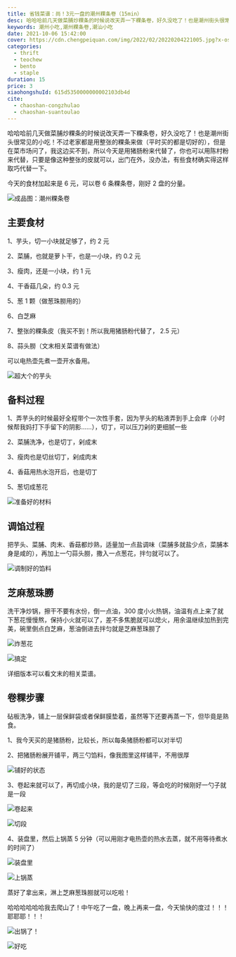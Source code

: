 ```yaml
---
title: 省钱菜谱：尚！3元一盘的潮州粿条卷（15min）
desc: 哈哈哈前几天做菜脯炒粿条的时候说改天弄一下粿条卷，好久没吃了！也是潮州街头很常见的小吃！不过老家都是用整张的粿条来做（平时买的都是切好的），但是在菜市场问了，我这边买不到，所以今天是用猪肠粉来代替了，你也可以用陈村粉来代替，只要是像这种整张的皮就可以，出门在外，没办法，有些食材确实得这样取巧代替一下。
keywords: 潮州小吃,潮州粿条卷,潮汕小吃
date: 2021-10-06 15:42:00
cover: https://cdn.chengpeiquan.com/img/2022/02/20220204221005.jpg?x-oss-process=image/interlace,1
categories:
  - thrift
  - teochew
  - bento
  - staple
duration: 15
price: 3
xiaohongshuId: 615d5350000000002103db4d
cite:
  - chaoshan-congzhulao
  - chaoshan-suantoulao
---
```


哈哈哈前几天做菜脯炒粿条的时候说改天弄一下粿条卷，好久没吃了！也是潮州街头很常见的小吃！不过老家都是用整张的粿条来做（平时买的都是切好的），但是在菜市场问了，我这边买不到，所以今天是用猪肠粉来代替了，你也可以用陈村粉来代替，只要是像这种整张的皮就可以，出门在外，没办法，有些食材确实得这样取巧代替一下。

今天的食材加起来是 6 元，可以卷 6 条粿条卷，刚好 2 盘的分量。

![成品图：潮州粿条卷](https://cdn.chengpeiquan.com/img/2022/02/20220204221028.jpg?x-oss-process=image/interlace,1)

## 主要食材

1、芋头，切一小块就足够了，约 2 元

2、菜脯，也就是萝卜干，也是一小块，约 0.2 元

3、瘦肉，还是一小块，约 1 元

4、干香菇几朵，约 0.3 元

5、葱 1 颗（做葱珠朥用的）

6、白芝麻

7、整张的粿条皮（我买不到！所以我用猪肠粉代替了， 2.5 元）

8、蒜头朥（文末相关菜谱有做法）

可以电热壶先煮一壶开水备用。

![超大个的芋头](https://cdn.chengpeiquan.com/img/2022/02/20220204221017.jpg?x-oss-process=image/interlace,1)

## 备料过程

1、弄芋头的时候最好全程带个一次性手套，因为芋头的粘液弄到手上会痒（小时候帮我妈打下手留下的阴影……），切丁，可以压刀剁的更细腻一些

2、菜脯洗净，也是切丁，剁成末

3、瘦肉也是切丝切丁，剁成肉末

4、香菇用热水泡开后，也是切丁

5、葱切成葱花

![准备好的材料](https://cdn.chengpeiquan.com/img/2022/02/20220204221018.jpg?x-oss-process=image/interlace,1)

## 调馅过程

把芋头、菜脯、肉末、香菇都炒熟，适量加一点盐调味（菜脯多就盐少点，菜脯本身是咸的），再加上一勺蒜头朥，撒入一点葱花，拌匀就可以了。

![调制好的馅料](https://cdn.chengpeiquan.com/img/2022/02/20220204221019.jpg?x-oss-process=image/interlace,1)

## 芝麻葱珠朥

洗干净炒锅，擦干不要有水份，倒一点油，300 度小火热锅，油温有点上来了就下葱花慢慢熬，保持小火就可以了，差不多焦脆就可以熄火，用余温继续加热到完美，碗里倒点白芝麻，葱油倒进去拌匀就是芝麻葱珠朥了

![炸葱花](https://cdn.chengpeiquan.com/img/2022/02/20220204221020.jpg?x-oss-process=image/interlace,1)

![搞定](https://cdn.chengpeiquan.com/img/2022/02/20220204221021.jpg?x-oss-process=image/interlace,1)

详细版本可以看文末的相关菜谱。

## 卷粿步骤

砧板洗净，铺上一层保鲜袋或者保鲜膜垫着，虽然等下还要再蒸一下，但毕竟是熟食。

1、我今天买的是猪肠粉，比较长，所以每条猪肠粉都可以对半切

2、把猪肠粉展开铺平，两三勺馅料，像我图里这样铺平，不用很厚

![铺好的状态](https://cdn.chengpeiquan.com/img/2022/02/20220204221022.jpg?x-oss-process=image/interlace,1)

3、卷起来就可以了，再切成小块，我的是切了三段，等会吃的时候刚好一勺子就是一段

![卷起来](https://cdn.chengpeiquan.com/img/2022/02/20220204221023.jpg?x-oss-process=image/interlace,1)

![切段](https://cdn.chengpeiquan.com/img/2022/02/20220204221024.jpg?x-oss-process=image/interlace,1)

4、装盘里，然后上锅蒸 5 分钟（可以用刚才电热壶的热水去蒸，就不用等待煮水的时间了）

![装盘里](https://cdn.chengpeiquan.com/img/2022/02/20220204221025.jpg?x-oss-process=image/interlace,1)

![上锅蒸](https://cdn.chengpeiquan.com/img/2022/02/20220204221026.jpg?x-oss-process=image/interlace,1)

蒸好了拿出来，淋上芝麻葱珠朥就可以吃啦！

哈哈哈哈哈哈我去爬山了！中午吃了一盘，晚上再来一盘，今天愉快的度过！！！耶耶耶！！！

![出锅了！](https://cdn.chengpeiquan.com/img/2022/02/20220204221027.jpg?x-oss-process=image/interlace,1)

![好吃](https://cdn.chengpeiquan.com/img/2022/02/20220204221029.jpg?x-oss-process=image/interlace,1)

